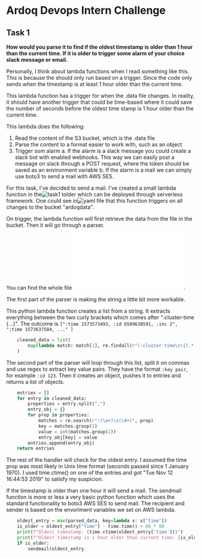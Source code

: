 # Ardoq Devops Intern Challenge
## Task 1
**How would you parse it to find if the oldest timestamp is older than 1 hour than the current time. If it is older to trigger some alarm of your choice slack message or email.**

Personally, I think about lambda functions when I read something like this. This is because the should only run based on a trigger. Since the code only sends when the timestamp is at least 1 hour older than the current time.

This lambda function has a trigger for when the .data file changes. In reality, it should have another trigger that could be time-based where it could save the number of seconds before the oldest time stamp is 1 hour older than the current time.

This lambda does the following:

1. Read the content of the S3 bucket, which is the .data file
2. Parse the content to a format easier to work with, such as an object
3. Trigger som alarm
    a. If the alarm is a slack message you could create a slack bot with enabled webhooks. This way we can easily post a message on slack through a POST request, where the token should be saved as an environment variable
    b. If the alarm is a mail we can simply use boto3 to send a mail with AWS SES.

For this task, I've decided to send a mail. I've created a small lambda function in the![task1](./task1) tolder which can be deployed through serverless framework. One could see in![yaml file](./serverless.yml) that this function triggers on all changes to the bucket "ardoqdata".

On trigger, the lambda function will first retrieve the data from the file in the bucket. Then it will go through a parser.

You can find the whole file![here](./parser.py).

The first part of the parser is making the string a little bit more workable.

This python lambda function creates a list from a string. It extracts everything between the two curly brackets which comes after ":cluster-time {...}". The outcome is `[":time 1573573493, :id 6509638591, :inc 2", ":time 1573637584, ..." ]`
```python
    cleaned_data = list(
        map(lambda match: match[1], re.findall(r"(:cluster-time\s\{(.*?)\})", data))
    )
```

The second part of the parser will loop through this list, split it on commas and use regex to extract key value pairs. They have the format `:key pair`, for example `:id 123`. Then it creates an object, pushes it to entries and returns a list of objects.
```python
    entries = []
    for entry in cleaned_data:
        properties = entry.split(",")
        entry_obj = {}
        for prop in properties:
            matches = re.search(r":(\w+)\s(\d+)", prop)
            key = matches.group(1)
            value = int(matches.group(2))
            entry_obj[key] = value
        entries.append(entry_obj)
    return entries
```

The rest of the handler will check for the oldest entry. I assumed the time prop was most likely in Unix time format (seconds passed since 1 January 1970). I used time.ctime() on one of the entries and got "Tue Nov 12 16:44:53 2019" to satisfy my suspicion. 

If the timestamp is older than one hour it will send a mail. The sendmail function is more or less a very basic python function which uses the standard functionality to boto3 AWS SES to send mail. The recipient and sender is based on the envoriment variables we set on AWS lambda.
```python
    oldest_entry = max(parsed_data, key=lambda x: x["time"])
    is_older = oldest_entry["time"] - time.time() > 60 * 60
    print(f"Oldest timestamp: {time.ctime(oldest_entry['time'])}")
    print(f"Oldest timestamp is 1 hour older than current time: {is_older}")
    if is_older:
        sendmail(oldest_entry
```


